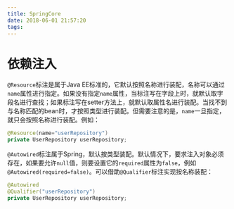 ```yaml
---
title: SpringCore
date: 2018-06-01 21:57:20
tags:
---
```


# 依赖注入

`@Resource`标注是属于Java EE标准的，它默认按照名称进行装配，名称可以通过`name`属性进行指定。如果没有指定`name`属性，当标注写在字段上时，就默认取字段名进行查找；如果标注写在setter方法上，就默认取属性名进行装配。当找不到与名称匹配的bean时，才按照类型进行装配。但需要注意的是，`name`一旦指定，就只会按照名称进行装配。例如：

```java
@Resource(name="userRepository")
private UserRepository userRepository;
```

`@Autowired`标注属于Spring，默认按类型装配。默认情况下，要求注入对象必须存在，如果要允许`null`值，则要设置它的`required`属性为`false`，例如`@Autowired(required=false)`。可以借助`@Qualifier`标注实现按名称装配：

```java
@Autowired
@Qualifier("userRepository")
private UserRepository userRepository;
```

